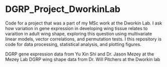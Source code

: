 # DGRP_Project_DworkinLab
Code for a project that was a part of my MSc work at the Dworkin Lab. I ask how variation in gene expression in developing wing tissue relates to varaition in adult wing shape, exploring this question using multivariate linear models, vector correlations, and permutation tests. I this repository is code for data processing, statistical analysis, and plotting figures.

DGRP gene expression data from Yu Xin Shi and Dr. Jason Mezey at the Mezey Lab
DGRP wing shape data from Dr. Will Pitchers at the Dworkin lab
